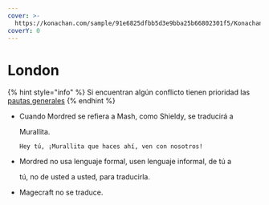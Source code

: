 ```yaml
---
cover: >-
  https://konachan.com/sample/91e6825dfbb5d3e9bba25b66802301f5/Konachan.com%20-%20251558%20sample.jpg
coverY: 0
---
```


# London

{% hint style="info" %}
Si encuentran algún conflicto tienen prioridad las [pautas generales](broken-reference)
{% endhint %}

*   Cuando Mordred se refiera a Mash, como Shieldy, se traducirá a

    Murallita.

    `Hey tú, ¡Murallita que haces ahí, ven con nosotros!`
*   Mordred no usa lenguaje formal, usen lenguaje informal, de tú a

    tú, no de usted a usted, para traducirla.
* Magecraft no se traduce.
